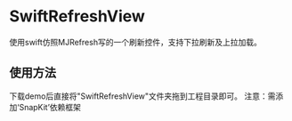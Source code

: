 # SwiftRefreshView
使用swift仿照MJRefresh写的一个刷新控件，支持下拉刷新及上拉加载。
## 使用方法
下载demo后直接将"SwiftRefreshView"文件夹拖到工程目录即可。 
注意：需添加‘SnapKit’依赖框架
